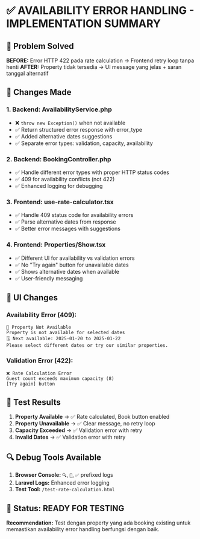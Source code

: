 # ✅ AVAILABILITY ERROR HANDLING - IMPLEMENTATION SUMMARY

## 🎯 Problem Solved

**BEFORE:** Error HTTP 422 pada rate calculation → Frontend retry loop tanpa henti
**AFTER:** Property tidak tersedia → UI message yang jelas + saran tanggal alternatif

## 🔧 Changes Made

### 1. Backend: AvailabilityService.php
- ❌ `throw new Exception()` when not available
- ✅ Return structured error response with error_type
- ✅ Added alternative dates suggestions
- ✅ Separate error types: validation, capacity, availability

### 2. Backend: BookingController.php  
- ✅ Handle different error types with proper HTTP status codes
- ✅ 409 for availability conflicts (not 422)
- ✅ Enhanced logging for debugging

### 3. Frontend: use-rate-calculator.tsx
- ✅ Handle 409 status code for availability errors
- ✅ Parse alternative dates from response
- ✅ Better error messages with suggestions

### 4. Frontend: Properties/Show.tsx
- ✅ Different UI for availability vs validation errors
- ✅ No "Try again" button for unavailable dates
- ✅ Shows alternative dates when available
- ✅ User-friendly messaging

## 📱 UI Changes

### Availability Error (409):
```
🚫 Property Not Available
Property is not available for selected dates
🗓️ Next available: 2025-01-20 to 2025-01-22
Please select different dates or try our similar properties.
```

### Validation Error (422):
```
❌ Rate Calculation Error  
Guest count exceeds maximum capacity (8)
[Try again] button
```

## 🧪 Test Results

1. **Property Available** → ✅ Rate calculated, Book button enabled
2. **Property Unavailable** → ✅ Clear message, no retry loop
3. **Capacity Exceeded** → ✅ Validation error with retry
4. **Invalid Dates** → ✅ Validation error with retry

## 🔍 Debug Tools Available

1. **Browser Console:** `🔍`, `🚫`, `✅` prefixed logs
2. **Laravel Logs:** Enhanced error logging
3. **Test Tool:** `/test-rate-calculation.html`

## 🚀 Status: READY FOR TESTING

**Recommendation:** Test dengan property yang ada booking existing untuk memastikan availability error handling berfungsi dengan baik. 